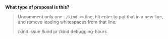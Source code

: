 <!--  Thanks for sending a discussion proposal! Here's some tips for you:

Please read the README.md file to understand how the discussions take place and make sure that
you understand that you have to be willing to discuss about the topic you are proposing other than proposing it.
-->

**What type of proposal is this?**

> Uncomment only one ` /kind <>` line, hit enter to put that in a new line, and remove leading whitespaces from that line:
>
> /kind issue
> /kind pr
> /kind debugging-hours

<!-- Debuggigng hours: if your issue is of type debugging hours, please refer to DEBUGGING_HOURS.md>

**Details about the discussion**

<!-- Give some details on what you want to discuss, add any links you think might be useful
for those that will come and upvote this for discussion in the office hours. 
If you want to open a debugging hours request please don't forget to also indicate your availability!-->

